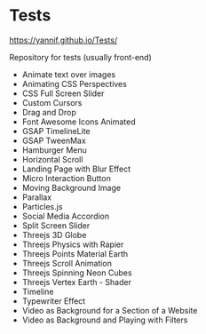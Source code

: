 # Tests 
https://yannif.github.io/Tests/

Repository for tests (usually front-end)
- Animate text over images
- Animating CSS Perspectives
- CSS Full Screen Slider
- Custom Cursors
- Drag and Drop
- Font Awesome Icons Animated
- GSAP TimelineLite
- GSAP TweenMax
- Hamburger Menu
- Horizontal Scroll
- Landing Page with Blur Effect
- Micro Interaction Button
- Moving Background Image
- Parallax
- Particles.js
- Social Media Accordion
- Split Screen Slider
- Threejs 3D Globe
- Threejs Physics with Rapier
- Threejs Points Material Earth
- Threejs Scroll Animation
- Threejs Spinning Neon Cubes
- Threejs Vertex Earth - Shader
- Timeline
- Typewriter Effect
- Video as Background for a Section of a Website
- Video as Background and Playing with Filters